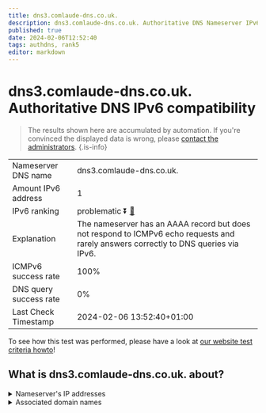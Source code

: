 ```yaml
---
title: dns3.comlaude-dns.co.uk.
description: dns3.comlaude-dns.co.uk. Authoritative DNS Nameserver IPv6 compatibility
published: true
date: 2024-02-06T12:52:40
tags: authdns, rank5
editor: markdown
---
```


# dns3.comlaude-dns.co.uk. Authoritative DNS IPv6 compatibility

> The results shown here are accumulated by automation. If you're convinced the displayed data is wrong, please [contact the administrators](/howto/chat). 
{.is-info}




|   |   |
| - | - |
| Nameserver DNS name | dns3.comlaude-dns.co.uk.
| Amount IPv6 address | 1
| IPv6 ranking | problematic :arrow_double_down: [🔗](/howto/ranking) |
| Explanation | The nameserver has an AAAA record but does not respond to ICMPv6 echo requests and rarely answers correctly to DNS queries via IPv6. |
| ICMPv6 success rate | 100%|
| DNS query success rate | 0% |
| Last Check Timestamp | 2024-02-06 13:52:40+01:00 |

To see how this test was performed, please have a look at [our website test criteria howto](/howto/testcriteria/authdns)!


## What is dns3.comlaude-dns.co.uk. about?




<details>
<summary>Nameserver's IP addresses</summary>

2620:4d:4000:6259:7:10:0:3

</details>



<details>
<summary>Associated domain names</summary>

www.lundbeck.com

</details>
